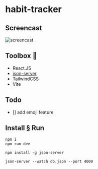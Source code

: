 # habit-tracker
## Screencast
![screencast](https://user-images.githubusercontent.com/26279663/145627276-f2490e30-5da2-4135-9d65-fed6ceb0885b.gif)
  
## Toolbox 🧰
  - React.JS
  - [json-server](https://github.com/typicode/json-server)
  - TailwindCSS
  - Vite
  
## Todo 
- [] add emoji feature
  

## Install § Run
```shell
npm i
npm run dev

```

```
npm install -g json-server

json-server --watch db.json --port 4000
```
